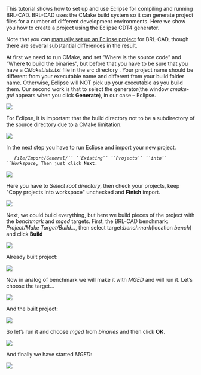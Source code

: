 This tutorial shows how to set up and use Eclipse for compiling and
running BRL-CAD. BRL-CAD uses the CMake build system so it can generate
project files for a number of different development environments. Here
we show you how to create a project using the Eclipse CDT4 generator.

Note that you can [manually set up an Eclipse
project](Eclipse/Manually.md) for BRL-CAD, though there are several
substantial differences in the result.

At first we need to run CMake, and set ”Where is the source code” and
“Where to build the binaries”, but before that you have to be sure that
you have a *CMakeLists.txt* file in the src directory . Your project
name should be different from your executable name and different from
your build folder name. Otherwise, Eclipse will NOT pick up your
executable as you build them. Our second work is that to select the
generator(the window *cmake-gui* appears when you click **Generate**),
in our case – Eclipse.

![](/wiki/doc/img/Compiling-Eclipse-1.PNG)

For Eclipse, it is important that the build directory not to be a
subdirectory of the source directory due to a CMake limitation.

![](/wiki/doc/img/Compiling-Eclipse-2.PNG)

In the next step you have to run Eclipse and import your new project.

`   `*`File/Import/General/`` ``Existing`` ``Projects`` ``into`` ``Workspace`*`, Then just click `**`Next`**`. `

![](/wiki/doc/img/Compiling-Eclipse-3.PNG)

Here you have to *Select root directory*, then check your projects, keep
"Copy projects into workspace" unchecked and **Finish** import.

![](/wiki/doc/img/Compiling-Eclipse-4.PNG)

Next, we could build everything, but here we build pieces of the project
with the *benchmark* and *mged* targets. First, the BRL-CAD benchmark:
*Project/Make Target/Build...*, then select target:*benchmark*(location
*bench*) and click **Build**

![](/wiki/doc/img/Compiling-Eclipse-5.PNG)

Already built project:

![](/wiki/doc/img/Compiling-Eclipse-6.PNG)

Now in analog of benchmark we will make it with *MGED* and will run it.
Let’s choose the target...

![](/wiki/doc/img/Compiling-Eclipse-7.PNG)

And the built project:

![](/wiki/doc/img/Compiling-Eclipse-8.PNG)

So let’s run it and choose *mged* from *binaries* and then click **OK**.

![](/wiki/doc/img/Compiling-Eclipse-9.PNG)

And finally we have started *MGED*:

![](/wiki/doc/img/Compiling-Eclipse-10.PNG)
